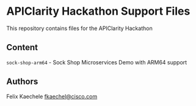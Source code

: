 # APIClarity Hackathon Support Files

This repository contains files for the APIClarity Hackathon

## Content
`sock-shop-arm64` - Sock Shop Microservices Demo with ARM64 support

## Authors

Felix Kaechele <fkaechel@cisco.com>
